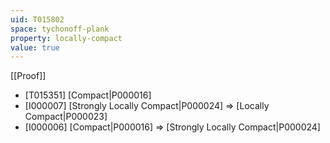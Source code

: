 ```yaml
---
uid: T015802
space: tychonoff-plank
property: locally-compact
value: true
---
```

[[Proof]]

* [T015351] [Compact|P000016]
* [I000007] [Strongly Locally Compact|P000024] => [Locally Compact|P000023]
* [I000006] [Compact|P000016] => [Strongly Locally Compact|P000024]

